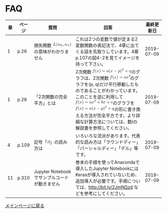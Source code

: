 # FAQ

|章  |ページ  |質問　　　　　　　|回答|最終更新日|
|---|---|---|---|---|
|1|p.26|損失関数 <img src='./images/faq-01-1.png'/> の意味がわかりません|これは2つの変数で値が定まる2変数関数の表記法で、4章に出てくる話を先取りしています。4章 p.107の図4-2を見てイメージを持って下さい。|2019-07-09|
|1|p.28|「2次関数の完全平方」とは|2次関数 <img src='./images/faq-02-1.png'>のグラフは、2次関数 <img src='./images/faq-02-2.png' />のグラフを(p, q)だけ平行移動したものであることがわかっています。このことを逆に利用して<img src='./images/faq-02-3.png'/>のグラフを<img src='./images/faq-02-1.png'/>の形に書き換える方法が完全平方です。より詳細な計算方法については、数Ⅰの解説書を参照してください。|2019-07-09|
|4|p.109|記号「<img src='./images/faq-03-1.png'/>」の読み方は|いろいろな流派があります。代表的な読み方は「ラウンドディー」「パーシャルディー」「デル」等です。|2019-07-09|
|11|p.310|Jupyter Notebookでサンプルコードが動きません|巻末の手順を使ってAnacondaで導入したJupyter NotebookにはKerasが導入されていないため、追加導入が必要です。手順については、http://bit.ly/2JmNQzd などを参考にしてください。|2019-07-09|

[メインページに戻る](./README.md)